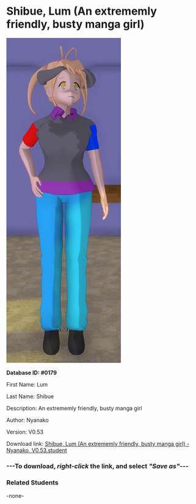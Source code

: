 # Shibue, Lum (An extrememly friendly, busty manga girl)

<img src="../../Files/Images/Shibue, Lum (An extrememly friendly, busty manga girl).png" title="Shibue, Lum (An extrememly friendly, busty manga girl) - Nyanako, V0.53">

**Database ID: #0179**

First Name: Lum

Last Name: Shibue

Description: An extrememly friendly, busty manga girl

Author: Nyanako

Version: V0.53

Download link: <a href="https://raw.githubusercontent.com/Arbiter1223/Daigaku-Gurashi-Custom-Students/master/Files/Student%20Files/Shibue%2C%20Lum%20(An%20extrememly%20friendly%2C%20busty%20manga%20girl)%20-%20Nyanako%2C%20V0.53.student">Shibue, Lum (An extrememly friendly, busty manga girl) - Nyanako, V0.53.student</a>

### ---**To download, _right-click_ the link, and select _"Save as"_**---

### Related Students

-none-
